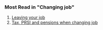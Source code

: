 ###  Most Read in "Changing job"

  1. [ Leaving your job ](/en/employment/starting-work-and-changing-job/changing-job/giving-notice/)
  2. [ Tax, PRSI and pensions when changing job ](/en/employment/starting-work-and-changing-job/changing-job/change-job-tax-prsi/)

